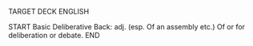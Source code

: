 TARGET DECK
ENGLISH

START
Basic
Deliberative
Back: adj. (esp. Of an assembly etc.) Of or for deliberation or debate.
END
